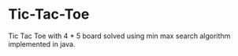 # Tic-Tac-Toe
Tic Tac Toe with 4 * 5 board solved using min max search algorithm implemented in java.

